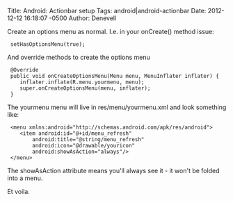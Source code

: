 Title: Android: Actionbar setup
Tags: android|android-actionbar
Date: 2012-12-12 16:18:07 -0500 
Author: Denevell

Create an options menu as normal. I.e. in your onCreate() method issue:

     setHasOptionsMenu(true);

And override methods to create the options menu

     @Override
     public void onCreateOptionsMenu(Menu menu, MenuInflater inflater) {
        inflater.inflate(R.menu.yourmenu, menu);
        super.onCreateOptionsMenu(menu, inflater);
     }

The yourmenu menu will live in res/menu/yourmenu.xml and look something like:

     <menu xmlns:android="http://schemas.android.com/apk/res/android">
        <item android:id="@+id/menu_refresh"
            android:title="@string/menu_refresh"
            android:icon="@drawable/youricon"
            android:showAsAction="always"/>
     </menu>

The showAsAction attribute means you'll always see it - it won't be folded into a menu.

Et voila.
